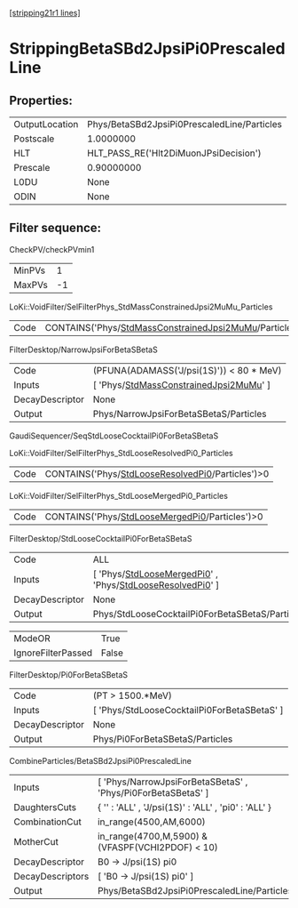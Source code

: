 [[stripping21r1 lines]](./stripping21r1-index)

# StrippingBetaSBd2JpsiPi0PrescaledLine

## Properties:

|                |                                             |
|----------------|---------------------------------------------|
| OutputLocation | Phys/BetaSBd2JpsiPi0PrescaledLine/Particles |
| Postscale      | 1.0000000                                   |
| HLT            | HLT_PASS_RE('Hlt2DiMuonJPsiDecision')       |
| Prescale       | 0.90000000                                  |
| L0DU           | None                                        |
| ODIN           | None                                        |

## Filter sequence:

CheckPV/checkPVmin1

|        |     |
|--------|-----|
| MinPVs | 1   |
| MaxPVs | -1  |

LoKi::VoidFilter/SelFilterPhys_StdMassConstrainedJpsi2MuMu_Particles

|      |                                                                                                                          |
|------|--------------------------------------------------------------------------------------------------------------------------|
| Code | CONTAINS('Phys/[StdMassConstrainedJpsi2MuMu](./stripping21r1-commonparticles-stdmassconstrainedjpsi2mumu)/Particles')\>0 |

FilterDesktop/NarrowJpsiForBetaSBetaS

|                 |                                                                                                         |
|-----------------|---------------------------------------------------------------------------------------------------------|
| Code            | (PFUNA(ADAMASS('J/psi(1S)')) \< 80 \* MeV)                                                              |
| Inputs          | [ 'Phys/[StdMassConstrainedJpsi2MuMu](./stripping21r1-commonparticles-stdmassconstrainedjpsi2mumu)' ] |
| DecayDescriptor | None                                                                                                    |
| Output          | Phys/NarrowJpsiForBetaSBetaS/Particles                                                                  |

GaudiSequencer/SeqStdLooseCocktailPi0ForBetaSBetaS

LoKi::VoidFilter/SelFilterPhys_StdLooseResolvedPi0_Particles

|      |                                                                                                          |
|------|----------------------------------------------------------------------------------------------------------|
| Code | CONTAINS('Phys/[StdLooseResolvedPi0](./stripping21r1-commonparticles-stdlooseresolvedpi0)/Particles')\>0 |

LoKi::VoidFilter/SelFilterPhys_StdLooseMergedPi0_Particles

|      |                                                                                                      |
|------|------------------------------------------------------------------------------------------------------|
| Code | CONTAINS('Phys/[StdLooseMergedPi0](./stripping21r1-commonparticles-stdloosemergedpi0)/Particles')\>0 |

FilterDesktop/StdLooseCocktailPi0ForBetaSBetaS

|                 |                                                                                                                                                                         |
|-----------------|-------------------------------------------------------------------------------------------------------------------------------------------------------------------------|
| Code            | ALL                                                                                                                                                                     |
| Inputs          | [ 'Phys/[StdLooseMergedPi0](./stripping21r1-commonparticles-stdloosemergedpi0)' , 'Phys/[StdLooseResolvedPi0](./stripping21r1-commonparticles-stdlooseresolvedpi0)' ] |
| DecayDescriptor | None                                                                                                                                                                    |
| Output          | Phys/StdLooseCocktailPi0ForBetaSBetaS/Particles                                                                                                                         |

|                    |       |
|--------------------|-------|
| ModeOR             | True  |
| IgnoreFilterPassed | False |

FilterDesktop/Pi0ForBetaSBetaS

|                 |                                               |
|-----------------|-----------------------------------------------|
| Code            | (PT \> 1500.\*MeV)                            |
| Inputs          | [ 'Phys/StdLooseCocktailPi0ForBetaSBetaS' ] |
| DecayDescriptor | None                                          |
| Output          | Phys/Pi0ForBetaSBetaS/Particles               |

CombineParticles/BetaSBd2JpsiPi0PrescaledLine

|                  |                                                                |
|------------------|----------------------------------------------------------------|
| Inputs           | [ 'Phys/NarrowJpsiForBetaSBetaS' , 'Phys/Pi0ForBetaSBetaS' ] |
| DaughtersCuts    | { '' : 'ALL' , 'J/psi(1S)' : 'ALL' , 'pi0' : 'ALL' }           |
| CombinationCut   | in_range(4500,AM,6000)                                         |
| MotherCut        | in_range(4700,M,5900) & (VFASPF(VCHI2PDOF) \< 10)              |
| DecayDescriptor  | B0 -\> J/psi(1S) pi0                                           |
| DecayDescriptors | [ 'B0 -\> J/psi(1S) pi0' ]                                   |
| Output           | Phys/BetaSBd2JpsiPi0PrescaledLine/Particles                    |
